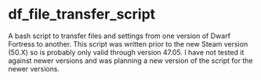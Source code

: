 # df_file_transfer_script
A bash script to transfer files and settings from one version of Dwarf Fortress to another.  This script was written prior to the new Steam version (50.X) so is probably only valid through version 47.05.  I have not tested it against newer versions and was planning a new version of the script for the newer versions. 
